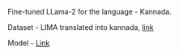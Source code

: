 Fine-tuned LLama-2 for the language - Kannada.

Dataset - LIMA translated into kannada, [link](https://huggingface.co/datasets/jayavibhav/LIMA-Kannada)

Model - [Link](https://huggingface.co/jayavibhav/Llama-2-Kannada)
